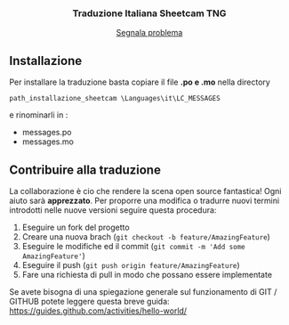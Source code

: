 
  <h3 align="center">Traduzione Italiana Sheetcam TNG</h3>
  <p align="center">
    <a href="https://github.com/github_username/repo_name/issues">Segnala problema</a>

  </p>
</p>

<!-- GETTING STARTED -->
## Installazione

Per installare la traduzione basta copiare il file **.po **e** .mo** nella directory

 ```
 path_installazione_sheetcam \Languages\it\LC_MESSAGES
  ```
e rinominarli in :
- messages.po
- messages.mo


<!-- CONTRIBUTING -->
## Contribuire alla traduzione

La collaborazione è cio che rendere la scena open source fantastica! Ogni aiuto sarà **apprezzato**.
Per proporre una modifica o tradurre nuovi termini introdotti nelle nuove versioni seguire questa procedura:

1. Eseguire un fork del progetto
2. Creare una nuova brach (`git checkout -b feature/AmazingFeature`)
3. Eseguire le modifiche ed il commit (`git commit -m 'Add some AmazingFeature'`)
4. Eseguire il push (`git push origin feature/AmazingFeature`)
5. Fare una richiesta di pull in modo che possano essere implementate

Se avete bisogna di una spiegazione generale sul funzionamento di GIT / GITHUB potete leggere questa breve guida: https://guides.github.com/activities/hello-world/
